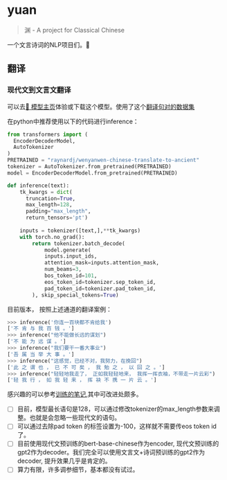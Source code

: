 # yuan
> 渊 - A project for Classical Chinese

一个文言诗词的NLP项目们。🌼

## 翻译
### 现代文到文言文翻译
可以去[🤗 模型主页](https://huggingface.co/raynardj/wenyanwen-chinese-translate-to-ancient)体验或下载这个模型。使用了这个[翻译句对的数据集](https://github.com/BangBOOM/Classical-Chinese)


在python中推荐使用以下的代码进行inference：
```python
from transformers import (
  EncoderDecoderModel,
  AutoTokenizer
)
PRETRAINED = "raynardj/wenyanwen-chinese-translate-to-ancient"
tokenizer = AutoTokenizer.from_pretrained(PRETRAINED)
model = EncoderDecoderModel.from_pretrained(PRETRAINED)

def inference(text):
    tk_kwargs = dict(
      truncation=True,
      max_length=128,
      padding="max_length",
      return_tensors='pt')
   
    inputs = tokenizer([text,],**tk_kwargs)
    with torch.no_grad():
        return tokenizer.batch_decode(
            model.generate(
            inputs.input_ids,
            attention_mask=inputs.attention_mask,
            num_beams=3,
            bos_token_id=101,
            eos_token_id=tokenizer.sep_token_id,
            pad_token_id=tokenizer.pad_token_id,
        ), skip_special_tokens=True)
```

目前版本， 按照上述通道的翻译案例：
```python
>>> inference('你连一百块都不肯给我')
['不 肯 与 我 百 钱 。']
>>> inference("他不能做长远的谋划")
['不 能 为 远 谋 。']
>>> inference("我们要干一番大事业")
['吾 属 当 举 大 事 。']
>>> inference("这感觉，已经不对，我努力，在挽回")
['此 之 谓 也 ， 已 不 可 矣 ， 我 勉 之 ， 以 回 之 。']
>>> inference("轻轻地我走了， 正如我轻轻地来， 我挥一挥衣袖，不带走一片云彩")
['轻 我 行 ， 如 我 轻 来 ， 挥 袂 不 携 一 片 云 。']
```

感兴趣的可以参考[训练的笔记](nbs/zh2cc_translate.ipynb),其中可改进处颇多。

* [ ] 目前，模型最长语句是128，可以通过修改tokenizer的max_length参数来调整。也就是会忽略一些现代文的语句。
* [ ] 可以通过去除pad token 的标签设置为-100，这样就不需要传eos token id了。
* [ ] 目前使用现代文预训练的bert-base-chinese作为encoder, 现代文预训练的 gpt2作为decoder。我们完全可以使用文言文+诗词预训练的gpt2作为decoder, 提升效果几乎是肯定的。
* [ ] 算力有限，许多调参细节，基本都没有试过。